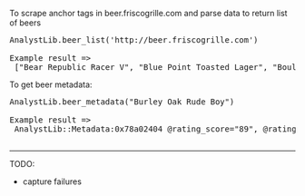 To scrape anchor tags in beer.friscogrille.com and parse data to return list of beers

<pre>
AnalystLib.beer_list('http://beer.friscogrille.com')

Example result =>
 ["Bear Republic Racer V", "Blue Point Toasted Lager", "Boulder Hoopla Pale Ale (N2)", "Boulevard Double Wide IPA", "Boulevard Tank 7 Farmhouse Ale", "Boulevard/Pretty Things Stingo", "Brewer's Art Resurrection", "Brooklyn Post Road Pumpkin Ale", "Burley Oak Rude Boy", "Dogfish Head Chicory Stout", "Xingu Black Beer"]
</pre>

To get beer metadata:

<pre>
AnalystLib.beer_metadata("Burley Oak Rude Boy")

Example result =>
 AnalystLib::Metadata:0x78a02404 @rating_score="89", @rating_desc="CANNOT FIND", @abv="9.00", @description="CANNOT FIND"
 
</pre>

----
TODO:
- capture failures
